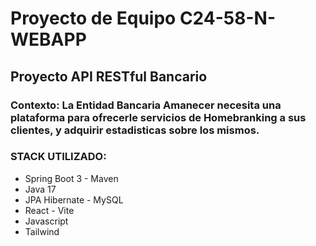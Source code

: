 # Proyecto de Equipo C24-58-N-WEBAPP


## Proyecto API RESTful Bancario


### Contexto: La Entidad Bancaria Amanecer necesita una plataforma para ofrecerle servicios de Homebranking a sus clientes, y adquirir estadisticas sobre los mismos.


### STACK UTILIZADO:

- Spring Boot 3 - Maven
- Java 17
- JPA Hibernate - MySQL
- React - Vite
- Javascript
- Tailwind
